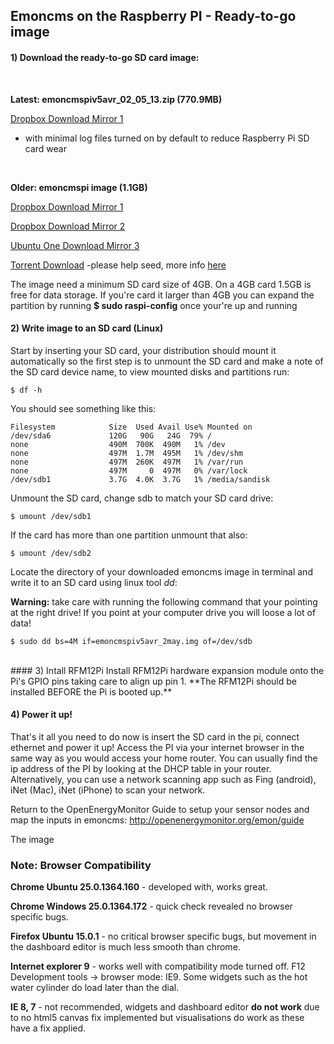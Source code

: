 ## Emoncms on the Raspberry PI - Ready-to-go image

#### 1) Download the ready-to-go SD card image:
<br>

**Latest: emoncmspiv5avr_02_05_13.zip (770.9MB)**

[Dropbox Download Mirror 1](https://www.dropbox.com/s/koqvr4yp8spl59d/emoncmspiv5avr_02_05_13.zip)
* with minimal log files turned on by default to reduce Raspberry Pi SD card wear

<br>


**Older: emoncmspi image (1.1GB)**

[Dropbox Download Mirror 1](https://www.dropbox.com/s/mz3klx0a2caelzo/emoncmspiv5avr_19-05-13.img.zip)

[Dropbox Download Mirror 2](https://www.dropbox.com/s/6x095kmgkead78u/emoncmspiv5avr_19-05-13.img.zip)

[Ubuntu One Download Mirror 3](http://t.co/xwVRlrC5Vj)

[Torrent Download](http://torcache.net/torrent/AED670234438B2DDB7FC4842F429041F31696693.torrent) -please help seed, more info [here](http://openenergymonitor.org/emon/node/2278)





The image need a minimum SD card size of 4GB. On a 4GB card 1.5GB is free for data storage. If you're card it larger than 4GB you can expand the partition by running **$ sudo raspi-config** once your're up and running


#### 2) Write image to an SD card (Linux)

Start by inserting your SD card, your distribution should mount it automatically so the first step is to unmount the SD card and make a note of the SD card device name, to view mounted disks and partitions run:

    $ df -h

You should see something like this:

    Filesystem            Size  Used Avail Use% Mounted on
    /dev/sda6             120G   90G   24G  79% /
    none                  490M  700K  490M   1% /dev
    none                  497M  1.7M  495M   1% /dev/shm
    none                  497M  260K  497M   1% /var/run
    none                  497M     0  497M   0% /var/lock
    /dev/sdb1             3.7G  4.0K  3.7G   1% /media/sandisk

Unmount the SD card, change sdb to match your SD card drive:

    $ umount /dev/sdb1 

If the card has more than one partition unmount that also: 

    $ umount /dev/sdb2

Locate the directory of your downloaded emoncms image in terminal and write it to an SD card using linux tool *dd*:

<div class='alert alert-error'><i class='icon-fire'></i> <b>Warning:</b> take care with running the following command that your pointing at the right drive! If you point at your computer drive you will loose a lot of data!</div>

    $ sudo dd bs=4M if=emoncmspiv5avr_2may.img of=/dev/sdb  


<br>
#### 3) Intall RFM12Pi
Install RFM12Pi hardware expansion module onto the Pi's GPIO pins taking care to align up pin 1. **The RFM12Pi should be installed BEFORE the Pi is booted up.**

#### 4) Power it up!

That's it all you need to do now is insert the SD card in the pi, connect ethernet and power it up! Access the PI via your internet browser in the same way as you would access your home router. You can usually find the ip address of the PI by looking at the DHCP table in your router. Alternatively, you can use a network scanning app such as Fing (android), iNet (Mac), iNet (iPhone) to scan your network.
    
Return to the OpenEnergyMonitor Guide to setup your sensor nodes and map the inputs in emoncms: http://openenergymonitor.org/emon/guide

The image 

<div class='alert alert-info'>

<h3>Note: Browser Compatibility</h3>

<p><b>Chrome Ubuntu 25.0.1364.160</b> - developed with, works great.</p>

<p><b>Chrome Windows 25.0.1364.172</b> - quick check revealed no browser specific bugs.</p>

<p><b>Firefox Ubuntu 15.0.1</b> - no critical browser specific bugs, but movement in the dashboard editor is much less smooth than chrome.</p>

<p><b>Internet explorer 9</b> - works well with compatibility mode turned off. F12 Development tools -> browser mode: IE9. Some widgets such as the hot water cylinder do load later than the dial.</p>

<p><b>IE 8, 7</b> - not recommended, widgets and dashboard editor <b>do not work</b> due to no html5 canvas fix implemented but visualisations do work as these have a fix applied.</p>

</div>
